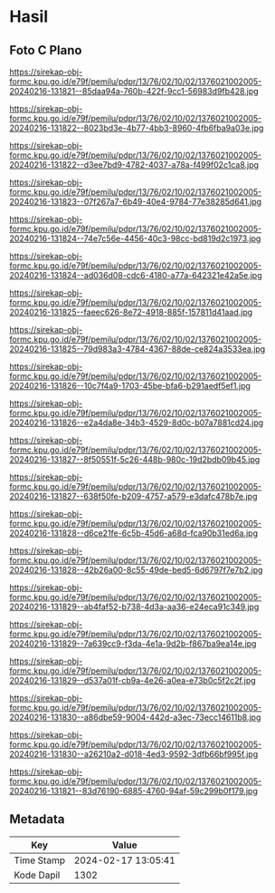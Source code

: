 # Hasil

## Foto C Plano

https://sirekap-obj-formc.kpu.go.id/e79f/pemilu/pdpr/13/76/02/10/02/1376021002005-20240216-131821--85daa94a-760b-422f-9cc1-56983d9fb428.jpg

https://sirekap-obj-formc.kpu.go.id/e79f/pemilu/pdpr/13/76/02/10/02/1376021002005-20240216-131822--8023bd3e-4b77-4bb3-8960-4fb6fba9a03e.jpg

https://sirekap-obj-formc.kpu.go.id/e79f/pemilu/pdpr/13/76/02/10/02/1376021002005-20240216-131822--d3ee7bd9-4782-4037-a78a-f499f02c1ca8.jpg

https://sirekap-obj-formc.kpu.go.id/e79f/pemilu/pdpr/13/76/02/10/02/1376021002005-20240216-131823--07f267a7-6b49-40e4-9784-77e38285d641.jpg

https://sirekap-obj-formc.kpu.go.id/e79f/pemilu/pdpr/13/76/02/10/02/1376021002005-20240216-131824--74e7c56e-4456-40c3-98cc-bd819d2c1973.jpg

https://sirekap-obj-formc.kpu.go.id/e79f/pemilu/pdpr/13/76/02/10/02/1376021002005-20240216-131824--ad036d08-cdc6-4180-a77a-642321e42a5e.jpg

https://sirekap-obj-formc.kpu.go.id/e79f/pemilu/pdpr/13/76/02/10/02/1376021002005-20240216-131825--faeec626-8e72-4918-885f-157811d41aad.jpg

https://sirekap-obj-formc.kpu.go.id/e79f/pemilu/pdpr/13/76/02/10/02/1376021002005-20240216-131825--79d983a3-4784-4367-88de-ce824a3533ea.jpg

https://sirekap-obj-formc.kpu.go.id/e79f/pemilu/pdpr/13/76/02/10/02/1376021002005-20240216-131826--10c7f4a9-1703-45be-bfa6-b291aedf5ef1.jpg

https://sirekap-obj-formc.kpu.go.id/e79f/pemilu/pdpr/13/76/02/10/02/1376021002005-20240216-131826--e2a4da8e-34b3-4529-8d0c-b07a7881cd24.jpg

https://sirekap-obj-formc.kpu.go.id/e79f/pemilu/pdpr/13/76/02/10/02/1376021002005-20240216-131827--8f50551f-5c26-448b-980c-19d2bdb09b45.jpg

https://sirekap-obj-formc.kpu.go.id/e79f/pemilu/pdpr/13/76/02/10/02/1376021002005-20240216-131827--638f50fe-b209-4757-a579-e3dafc478b7e.jpg

https://sirekap-obj-formc.kpu.go.id/e79f/pemilu/pdpr/13/76/02/10/02/1376021002005-20240216-131828--d6ce21fe-6c5b-45d6-a68d-fca90b31ed6a.jpg

https://sirekap-obj-formc.kpu.go.id/e79f/pemilu/pdpr/13/76/02/10/02/1376021002005-20240216-131828--42b26a00-8c55-49de-bed5-6d6797f7e7b2.jpg

https://sirekap-obj-formc.kpu.go.id/e79f/pemilu/pdpr/13/76/02/10/02/1376021002005-20240216-131829--ab4faf52-b738-4d3a-aa36-e24eca91c349.jpg

https://sirekap-obj-formc.kpu.go.id/e79f/pemilu/pdpr/13/76/02/10/02/1376021002005-20240216-131829--7a639cc9-f3da-4e1a-9d2b-f867ba9ea14e.jpg

https://sirekap-obj-formc.kpu.go.id/e79f/pemilu/pdpr/13/76/02/10/02/1376021002005-20240216-131829--d537a01f-cb9a-4e26-a0ea-e73b0c5f2c2f.jpg

https://sirekap-obj-formc.kpu.go.id/e79f/pemilu/pdpr/13/76/02/10/02/1376021002005-20240216-131830--a86dbe59-9004-442d-a3ec-73ecc14611b8.jpg

https://sirekap-obj-formc.kpu.go.id/e79f/pemilu/pdpr/13/76/02/10/02/1376021002005-20240216-131830--a26210a2-d018-4ed3-9592-3dfb66bf995f.jpg

https://sirekap-obj-formc.kpu.go.id/e79f/pemilu/pdpr/13/76/02/10/02/1376021002005-20240216-131821--83d76190-6885-4760-94af-59c299b0f179.jpg


## Metadata

| Key        | Value               |
| ---------- | ------------------- |
| Time Stamp | 2024-02-17 13:05:41 |
| Kode Dapil | 1302                |



